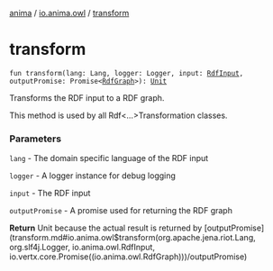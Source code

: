 [anima](../index.md) / [io.anima.owl](index.md) / [transform](./transform.md)

# transform

`fun transform(lang: Lang, logger: Logger, input: `[`RdfInput`](-rdf-input/index.md)`, outputPromise: Promise<`[`RdfGraph`](-rdf-graph/index.md)`>): `[`Unit`](https://kotlinlang.org/api/latest/jvm/stdlib/kotlin/-unit/index.html)

Transforms the RDF input to a RDF graph.

This method is used by all Rdf&lt;...&gt;Transformation classes.

### Parameters

`lang` - The domain specific language of the RDF input

`logger` - A logger instance for debug logging

`input` - The RDF input

`outputPromise` - A promise used for returning the RDF graph

**Return**
Unit because the actual result is returned by [outputPromise](transform.md#io.anima.owl$transform(org.apache.jena.riot.Lang, org.slf4j.Logger, io.anima.owl.RdfInput, io.vertx.core.Promise((io.anima.owl.RdfGraph)))/outputPromise)

